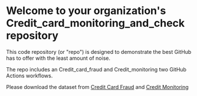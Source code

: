 # Welcome to your organization's Credit_card_monitoring_and_check repository
This code repository (or "repo") is designed to demonstrate the best GitHub has to offer with the least amount of noise.

The repo includes an Credit_card_fraud and Credit_monitoring two GitHub Actions workflows.

Please download the dataset from [Credit Card Fraud](https://www.kaggle.com/datasets/mlg-ulb/creditcardfraud) and [Credit Monitoring](https://www.kaggle.com/competitions/GiveMeSomeCredit/data)

